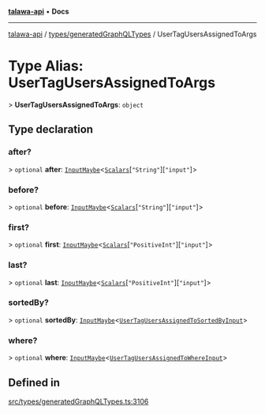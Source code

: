 [**talawa-api**](../../../README.md) • **Docs**

***

[talawa-api](../../../modules.md) / [types/generatedGraphQLTypes](../README.md) / UserTagUsersAssignedToArgs

# Type Alias: UserTagUsersAssignedToArgs

\> **UserTagUsersAssignedToArgs**: `object`

## Type declaration

### after?

\> `optional` **after**: [`InputMaybe`](InputMaybe.md)\<[`Scalars`](Scalars.md)\[`"String"`\]\[`"input"`\]\>

### before?

\> `optional` **before**: [`InputMaybe`](InputMaybe.md)\<[`Scalars`](Scalars.md)\[`"String"`\]\[`"input"`\]\>

### first?

\> `optional` **first**: [`InputMaybe`](InputMaybe.md)\<[`Scalars`](Scalars.md)\[`"PositiveInt"`\]\[`"input"`\]\>

### last?

\> `optional` **last**: [`InputMaybe`](InputMaybe.md)\<[`Scalars`](Scalars.md)\[`"PositiveInt"`\]\[`"input"`\]\>

### sortedBy?

\> `optional` **sortedBy**: [`InputMaybe`](InputMaybe.md)\<[`UserTagUsersAssignedToSortedByInput`](UserTagUsersAssignedToSortedByInput.md)\>

### where?

\> `optional` **where**: [`InputMaybe`](InputMaybe.md)\<[`UserTagUsersAssignedToWhereInput`](UserTagUsersAssignedToWhereInput.md)\>

## Defined in

[src/types/generatedGraphQLTypes.ts:3106](https://github.com/PalisadoesFoundation/talawa-api/blob/f4877b986932181336f42a7336754de05976cd97/src/types/generatedGraphQLTypes.ts#L3106)
